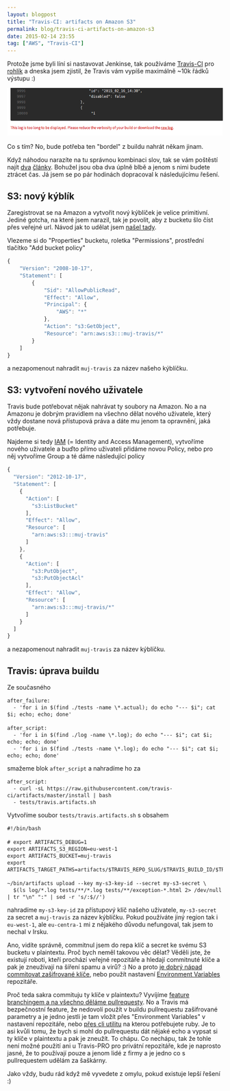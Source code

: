 ```yaml
---
layout: blogpost
title: "Travis-CI: artifacts on Amazon S3"
permalink: blog/travis-ci-artifacts-on-amazon-s3
date: 2015-02-14 23:55
tag: ["AWS", "Travis-CI"]
---
```


Protože jsme byli líní si nastavovat Jenkinse, tak používáme [Travis-CI](https://travis-ci.com/) pro [rohlík](https://www.rohlik.cz/) a dneska jsem zjistil, že Travis vám vypíše maximálně ~10k řádků výstupu :)

![travis-artifacts-10k-lines](/content/travis-artifacts-10k-lines.png)

Co s tím? No, bude potřeba ten "bordel" z buildu nahrát někam jinam.

Když náhodou narazíte na tu správnou kombinaci slov, tak se vám poštěstí najít [dva](http://blog.travis-ci.com/2012-12-18-travis-artifacts/) [články](http://docs.travis-ci.com/user/uploading-artifacts/). Bohužel jsou oba dva úplně blbě a jenom s nimi budete ztrácet čas. Já jsem se po pár hodinách dopracoval k následujícímu řešení.

<!--more-->
## S3: nový kýblík

Zaregistrovat se na Amazon a vytvořit nový kýblíček je velice primitivní. Jediné gotcha, na které jsem narazil, tak je povolit, aby z bucketu šlo číst přes veřejné url. Návod jak to udělat jsem [našel tady](http://stackoverflow.com/a/4709391).

Vlezeme si do "Properties" bucketu, roletka "Permissions", prostřední tlačítko "Add bucket policy"

~~~ js
{
    "Version": "2008-10-17",
    "Statement": [
        {
            "Sid": "AllowPublicRead",
            "Effect": "Allow",
            "Principal": {
                "AWS": "*"
            },
            "Action": "s3:GetObject",
            "Resource": "arn:aws:s3:::muj-travis/*"
        }
    ]
}
~~~

a nezapomenout nahradit `muj-travis` za název našeho kýblíčku.



## S3: vytvoření nového uživatele

Travis bude potřebovat nějak nahrávat ty soubory na Amazon. No a na Amazonu je dobrým pravidlem na všechno dělat nového uživatele, který vždy dostane nová přístupová práva a dáte mu jenom ta opravnění, jaká potřebuje.

Najdeme si tedy [IAM](https://console.aws.amazon.com/iam/home?region=eu-west-1#users) (= Identity and Access Management), vytvoříme nového uživatele a buďto přímo uživateli přidáme novou Policy, nebo pro něj vytvoříme Group a té dáme následující policy

~~~ js
{
  "Version": "2012-10-17",
  "Statement": [
    {
      "Action": [
        "s3:ListBucket"
      ],
      "Effect": "Allow",
      "Resource": [
        "arn:aws:s3:::muj-travis"
      ]
    },
    {
      "Action": [
        "s3:PutObject",
        "s3:PutObjectAcl"
      ],
      "Effect": "Allow",
      "Resource": [
        "arn:aws:s3:::muj-travis/*"
      ]
    }
  ]
}
~~~

a nezapomenout nahradit `muj-travis` za název kýblíčku.


## Travis: úprava buildu

Ze současného

~~~ neon
after_failure:
  - 'for i in $(find ./tests -name \*.actual); do echo "--- $i"; cat $i; echo; echo; done'

after_script:
  - 'for i in $(find ./log -name \*.log); do echo "--- $i"; cat $i; echo; echo; done'
  - 'for i in $(find ./tests -name \*.log); do echo "--- $i"; cat $i; echo; echo; done'
~~~

smažeme blok `after_script` a nahradíme ho za

~~~ neon
after_script:
  - curl -sL https://raw.githubusercontent.com/travis-ci/artifacts/master/install | bash
  - tests/travis.artifacts.sh
~~~

Vytvoříme soubor `tests/travis.artifacts.sh` s obsahem

~~~ shell
#!/bin/bash

# export ARTIFACTS_DEBUG=1
export ARTIFACTS_S3_REGION=eu-west-1
export ARTIFACTS_BUCKET=muj-travis
export ARTIFACTS_TARGET_PATHS=artifacts/$TRAVIS_REPO_SLUG/$TRAVIS_BUILD_ID/$TRAVIS_JOB_ID

~/bin/artifacts upload --key my-s3-key-id --secret my-s3-secret \
  $(ls log/*.log tests/**/*.log tests/**/exception-*.html 2> /dev/null | tr "\n" ":" | sed -r 's/:$//')
~~~

nahradíme `my-s3-key-id` za přístupový klíč našeho uživatele, `my-s3-secret` za secret a `muj-travis` za název kýblíčku.
Pokud používáte jiný region tak i `eu-west-1`, ale `eu-centra-1` mi z nějakého důvodu nefungoval, tak jsem to nechal v Irsku.

Ano, vidíte správně, commitnul jsem do repa klíč a secret ke svému S3 bucketu v plaintextu. Proč bych neměl takovou věc dělat? Věděli jste, že existují roboti, kteří prochází veřejné repozitáře a hledají commitnuté klíče a pak je zneužívají na šíření spamu a virů? :) No a proto [je dobrý nápad commitovat zašifrované klíče](http://docs.travis-ci.com/user/encryption-keys/), nebo použít nastavení [Environment Variables](http://docs.travis-ci.com/user/environment-variables/#Secure-Variables) repozitáře.

Proč teda sakra commituju ty klíče v plaintextu? Vyvíjíme [feature branchingem a na všechno děláme pullrequesty](https://guides.github.com/introduction/flow/). No a Travis má bezpečnostní feature, že nedovolí použít v buildu pullrequestu zašifrované parametry a je jedno jestli je tam vložít přes "Environment Variables" v nastavení repozitáře, nebo [přes cli utilitu](http://blog.travis-ci.com/2013-01-14-new-client/) na kterou potřebujete ruby. Je to asi kvůli tomu, že bych si mohl do pullrequestu dát nějaké echo a vypsat si ty klíče v plaintextu a pak je zneužít. To chápu. Co nechápu, tak že tohle není možné použití ani u Travis-PRO pro privátní repozitáře, kde je naprosto jasné, že to používají pouze a jenom lidé z firmy a je jedno co s pullrequestem udělám za šaškárny.

Jako vždy, budu rád když mě vyvedete z omylu, pokud existuje lepší řešení :)
